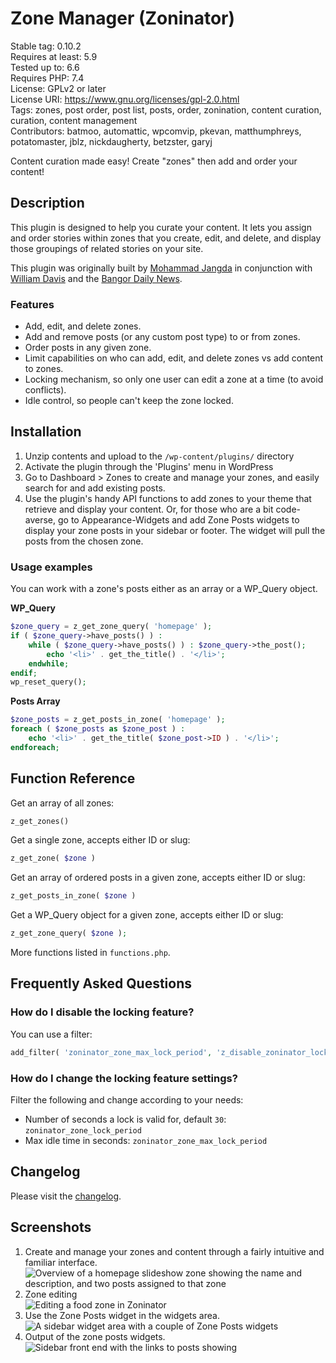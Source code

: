 # Zone Manager (Zoninator)

Stable tag: 0.10.2  
Requires at least: 5.9  
Tested up to: 6.6  
Requires PHP: 7.4  
License: GPLv2 or later  
License URI: https://www.gnu.org/licenses/gpl-2.0.html  
Tags: zones, post order, post list, posts, order, zonination, content curation, curation, content management  
Contributors: batmoo, automattic, wpcomvip, pkevan, matthumphreys, potatomaster, jblz, nickdaugherty, betzster, garyj  

Content curation made easy! Create "zones" then add and order your content!

## Description

This plugin is designed to help you curate your content. It lets you assign and order stories within zones that you create, edit, and delete, and display those groupings of related stories on your site.

This plugin was originally built by [Mohammad Jangda](http://digitalize.ca) in conjunction with [William Davis](http://wpdavis.com/) and the [Bangor Daily News](http://www.bangordailynews.com/).

### Features

* Add, edit, and delete zones.
* Add and remove posts (or any custom post type) to or from zones.
* Order posts in any given zone.
* Limit capabilities on who can add, edit, and delete zones vs add content to zones.
* Locking mechanism, so only one user can edit a zone at a time (to avoid conflicts).
* Idle control, so people can't keep the zone locked.

## Installation

1. Unzip contents and upload to the `/wp-content/plugins/` directory
2. Activate the plugin through the 'Plugins' menu in WordPress
3. Go to Dashboard > Zones to create and manage your zones, and easily search for and add existing posts.
4. Use the plugin's handy API functions to add zones to your theme that retrieve and display your content. Or, for those who are a bit code-averse, go to Appearance-Widgets and add Zone Posts widgets to display your zone posts in your sidebar or footer. The widget will pull the posts from the chosen zone.

### Usage examples

You can work with a zone's posts either as an array or a WP_Query object.

**WP_Query**

~~~php
$zone_query = z_get_zone_query( 'homepage' );
if ( $zone_query->have_posts() ) :
	while ( $zone_query->have_posts() ) : $zone_query->the_post();
		echo '<li>' . get_the_title() . '</li>';
	endwhile;
endif;
wp_reset_query();
~~~

**Posts Array**

~~~php
$zone_posts = z_get_posts_in_zone( 'homepage' );
foreach ( $zone_posts as $zone_post ) :
	echo '<li>' . get_the_title( $zone_post->ID ) . '</li>';
endforeach;
~~~

## Function Reference

Get an array of all zones:

~~~php
z_get_zones()
~~~

Get a single zone, accepts either ID or slug:

~~~php
z_get_zone( $zone )
~~~

Get an array of ordered posts in a given zone, accepts either ID or slug:

~~~php
z_get_posts_in_zone( $zone )
~~~

Get a WP_Query object for a given zone, accepts either ID or slug:

~~~php
z_get_zone_query( $zone );
~~~

More functions listed in `functions.php`.

## Frequently Asked Questions

### How do I disable the locking feature?

You can use a filter:

~~~php
add_filter( 'zoninator_zone_max_lock_period', 'z_disable_zoninator_locks' );
~~~

### How do I change the locking feature settings?

Filter the following and change according to your needs:

* Number of seconds a lock is valid for, default `30`: `zoninator_zone_lock_period`
* Max idle time in seconds: `zoninator_zone_max_lock_period`

## Changelog

Please visit the [changelog](https://github.com/automattic/zoninator/blob/trunk/CHANGELOG.md).

## Screenshots

1. Create and manage your zones and content through a fairly intuitive and familiar interface.
   ![Overview of a homepage slideshow zone showing the name and description, and two posts assigned to that zone](.wordpress-org/screenshot-1.png)
2. Zone editing  
   ![Editing a food zone in Zoninator](.wordpress-org/screenshot-2.png)
3. Use the Zone Posts widget in the widgets area.  
   ![A sidebar widget area with a couple of Zone Posts widgets](.wordpress-org/screenshot-3.png)
4. Output of the zone posts widgets.  
   ![Sidebar front end with the links to posts showing](.wordpress-org/screenshot-4.png)
